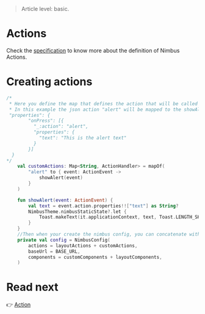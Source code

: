 > Article level: basic.

# Actions
Check the [specification](/specification/action.md) to know more about the definition of Nimbus Actions. 

# Creating actions

```kotlin
/* 
 * Here you define the map that defines the action that will be called for each action name.
 * In this example the json action "alert" will be mapped to the showAlert function below
 "properties": {
        "onPress": [{
          "_:action": "alert",
          "properties": {
            "text": "This is the alert text"
          }
        }] 
  }
*/
    val customActions: Map<String, ActionHandler> = mapOf(
        "alert" to { event: ActionEvent ->
            showAlert(event)
        }
    )

    fun showAlert(event: ActionEvent) {
        val text = event.action.properties!!["text"] as String?
        NimbusTheme.nimbusStaticState?.let {
            Toast.makeText(it.applicationContext, text, Toast.LENGTH_SHORT).show()
        }
    }
    //Then when your create the nimbus config, you can concatenate with the components map like below
    private val config = NimbusConfig(
        actions = layoutActions + customActions,
        baseUrl = BASE_URL,
        components = customComponents + layoutComponents,
    )
```

# Read next
:point_right: [Action](/action)
